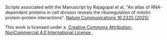 Scripts associated with the Manuscript by Rajagopal et al, "An atlas of RNA-dependent proteins in cell division reveals the riboregulation of mitotic protein-protein interactions". <a href="https://doi.org/10.1038/s41467-025-57671-3" target='_blank' > Nature Communications 16:2325 (2025) </a> 

This work is licensed under a <a href="https://creativecommons.org/licenses/by/4.0/">
        Creative Commons Attribution-NonCommercial 4.0 International License
       </a>.
